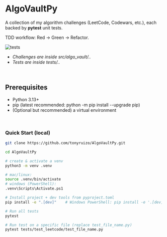 # AlgoVaultPy

A collection of my algorithm challenges (LeetCode, Codewars, etc.), each backed by **pytest** unit tests.

TDD workflow: Red → Green → Refactor.

![tests](https://github.com/tonyruizo/AlgoVaultPy/actions/workflows/python.yml/badge.svg)

- *Challenges are inside src/algo_vault/..*
- *Tests are inside tests/..*

<br>

## Prerequisites
- Python 3.13+
- pip (latest recommended: python -m pip install --upgrade pip)
- (Optional but recommended) a virtual environment

<br>

### Quick Start (local)

```bash
git clone https://github.com/tonyruizo/AlgoVaultPy.git

cd AlgoVaultPy

# create & activate a venv
python3 -m venv .venv

# mac/linux:
source .venv/bin/activate
# windows (PowerShell):
.venv\Scripts\Activate.ps1

# Install project + dev tools from pyproject.toml
pip install -e ".[dev]"    # Windows PowerShell: pip install -e '.[dev]'

# Run all tests
pytest 

# Run test on a specific file (replace test_file_name.py)         
pytest tests/test_leetcode/test_file_name.py 

